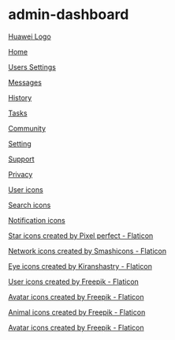# admin-dashboard

[Huawei Logo](https://icons8.com/icon/115213/huawei-logo)

[Home](https://icons8.com/icon/59809/home)

[Users Settings](https://icons8.com/icon/tpOWHaH5KA9s/users-settings)

[Messages](https://icons8.com/icon/4JD0GtJdTE3v/group-message)

[History](https://icons8.com/icon/QCWNw21jG46E/activity-history)

[Tasks](https://icons8.com/icon/l8cksztIovXD/tasks)

[Community](https://icons8.com/icon/rAmVtwTRezlC/people-working-together)

[Setting](https://icons8.com/icon/4511GGVppfIx/settings)

[Support](https://icons8.com/icon/6PZimDaD6w1w/support)

[Privacy](https://icons8.com/icon/vEeR8ji94WxO/security-user-male)

[User icons](https://www.flaticon.com/free-icons/user)

[Search icons](https://www.flaticon.com/free-icons/search)

[Notification icons](https://www.flaticon.com/free-icons/notification)


<a href="https://www.flaticon.com/free-icons/star" title="star icons">Star icons created by Pixel perfect - Flaticon</a>

<a href="https://www.flaticon.com/free-icons/network" title="network icons">Network icons created by Smashicons - Flaticon</a>

<a href="https://www.flaticon.com/free-icons/eye" title="eye icons">Eye icons created by Kiranshastry - Flaticon</a>

<a href="https://www.flaticon.com/free-icons/user" title="user icons">User icons created by Freepik - Flaticon</a>

<a href="https://www.flaticon.com/free-icons/avatar" title="avatar icons">Avatar icons created by Freepik - Flaticon</a>

<a href="https://www.flaticon.com/free-icons/animal" title="animal icons">Animal icons created by Freepik - Flaticon</a>

<a href="https://www.flaticon.com/free-icons/avatar" title="avatar icons">Avatar icons created by Freepik - Flaticon</a>